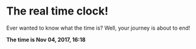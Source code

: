 # The real time clock!

Ever wanted to know what the time is? Well, your journey is about to end!

**The time is Nov 04, 2017, 16:18**